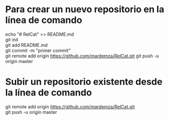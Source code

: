 # Para crear un nuevo repositorio en la línea de comando

echo "# RelCat" >> README.md \
git init \
git add README.md \
git commit -m "primer commit" \
git remote add origin https://github.com/mardemza/RelCat.git
git push -u origin master


# Subir un repositorio existente desde la línea de comando

git remote add origin https://github.com/mardemza/RelCat.git \
git push -u origin master
